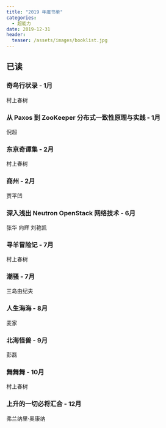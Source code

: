 ```yaml
---
title: "2019 年度书单"
categories:
  - 超能力
date: 2019-12-31
header:
  teaser: /assets/images/booklist.jpg
---
```


## 已读

### 奇鸟行状录 - 1月
村上春树

### 从 Paxos 到 ZooKeeper 分布式一致性原理与实践 - 1月
倪超

### 东京奇谭集 - 2月
村上春树

### 商州 - 2月
贾平凹

### 深入浅出 Neutron OpenStack 网络技术 - 6月
张华 向辉 刘艳凯

### 寻羊冒险记 - 7月
村上春树

### 潮骚 - 7月
三岛由纪夫

### 人生海海 - 8月
麦家

### 北海怪兽 - 9月
彭磊

### 舞舞舞 - 10月
村上春树

### 上升的一切必将汇合 - 12月
弗兰纳里·奥康纳
